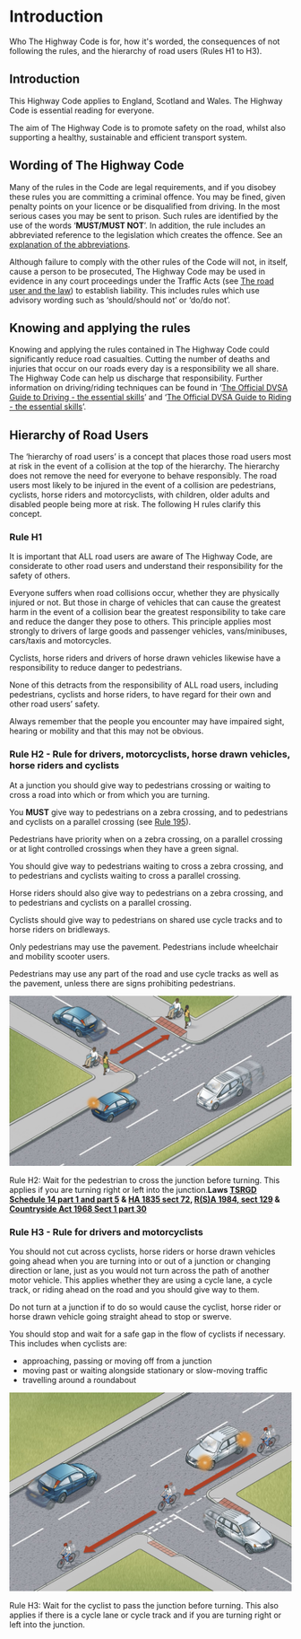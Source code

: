 Introduction
============

Who The Highway Code is for, how it's worded, the consequences of not following the rules, and the hierarchy of road users (Rules H1 to H3).

Introduction
-------------

This Highway Code applies to England, Scotland and Wales. The Highway Code is essential reading for everyone.

The aim of The Highway Code is to promote safety on the road, whilst also supporting a healthy, sustainable and efficient transport system.

Wording of The Highway Code
----------------------------

Many of the rules in the Code are legal requirements, and if you disobey these rules you are committing a criminal offence. You may be fined, given penalty points on your licence or be disqualified from driving. In the most serious cases you may be sent to prison. Such rules are identified by the use of the words ‘**MUST/MUST NOT**’. In addition, the rule includes an abbreviated reference to the legislation which creates the offence. See an [explanation of the abbreviations](/pages/annex-4-the-road-user-and-the-law.md#abbrev).

Although failure to comply with the other rules of the Code will not, in itself, cause a person to be prosecuted, The Highway Code may be used in evidence in any court proceedings under the Traffic Acts (see [The road user and the law](/pages/annex-4-the-road-user-and-the-law.md#roaduserlaw)) to establish liability. This includes rules which use advisory wording such as ‘should/should not’ or ‘do/do not’.

Knowing and applying the rules
-------------------------------

Knowing and applying the rules contained in The Highway Code could significantly reduce road casualties. Cutting the number of deaths and injuries that occur on our roads every day is a responsibility we all share. The Highway Code can help us discharge that responsibility. Further information on driving/riding techniques can be found in ‘[The Official DVSA Guide to Driving - the essential skills](https://www.safedrivingforlife.info/shop/official-dvsa-guide-driving-essential-skills/)’ and ‘[The Official DVSA Guide to Riding - the essential skills](https://www.safedrivingforlife.info/shop/official-dvsa-guide-riding-essential-skills/)’.

Hierarchy of Road Users
------------------------

The ‘hierarchy of road users’ is a concept that places those road users most at risk in the event of a collision at the top of the hierarchy. The hierarchy does not remove the need for everyone to behave responsibly. The road users most likely to be injured in the event of a collision are pedestrians, cyclists, horse riders and motorcyclists, with children, older adults and disabled people being more at risk. The following H rules clarify this concept.

### Rule H1

It is important that ALL road users are aware of The Highway Code, are considerate to other road users and understand their responsibility for the safety of others.

Everyone suffers when road collisions occur, whether they are physically injured or not. But those in charge of vehicles that can cause the greatest harm in the event of a collision bear the greatest responsibility to take care and reduce the danger they pose to others. This principle applies most strongly to drivers of large goods and passenger vehicles, vans/minibuses, cars/taxis and motorcycles.

Cyclists, horse riders and drivers of horse drawn vehicles likewise have a responsibility to reduce danger to pedestrians.

None of this detracts from the responsibility of ALL road users, including pedestrians, cyclists and horse riders, to have regard for their own and other road users’ safety.

Always remember that the people you encounter may have impaired sight, hearing or mobility and that this may not be obvious.

### Rule H2 - Rule for drivers, motorcyclists, horse drawn vehicles, horse riders and cyclists

At a junction you should give way to pedestrians crossing or waiting to cross a road into which or from which you are turning.

You **MUST** give way to pedestrians on a zebra crossing, and to pedestrians and cyclists on a parallel crossing (see [Rule 195](/pages/using-the-road-159-to-203.md#rule-195)).

Pedestrians have priority when on a zebra crossing, on a parallel crossing or at light controlled crossings when they have a green signal.

You should give way to pedestrians waiting to cross a zebra crossing, and to pedestrians and cyclists waiting to cross a parallel crossing.

Horse riders should also give way to pedestrians on a zebra crossing, and to pedestrians and cyclists on a parallel crossing.

Cyclists should give way to pedestrians on shared use cycle tracks and to horse riders on bridleways.

Only pedestrians may use the pavement. Pedestrians include wheelchair and mobility scooter users.

Pedestrians may use any part of the road and use cycle tracks as well as the pavement, unless there are signs prohibiting pedestrians.

![Rule H2: Wait for the pedestrian to cross the junction before turning. This applies if you are turning right or left into the junction.](../images/the-highway-code-rule-h2.jpg)

Rule H2: Wait for the pedestrian to cross the junction before turning. This applies if you are turning right or left into the junction.**Laws [TSRGD Schedule 14 part 1 and part 5](https://www.legislation.gov.uk/uksi/2016/362/schedule/14/made) & [HA 1835 sect 72](https://www.legislation.gov.uk/ukpga/Will4/5-6/50/section/72), [R(S)A 1984, sect 129](https://www.legislation.gov.uk/ukpga/1984/54/section/129) & [Countryside Act 1968 Sect 1 part 30](https://www.legislation.gov.uk/ukpga/1968/41/section/30)**

### Rule H3 - Rule for drivers and motorcyclists

You should not cut across cyclists, horse riders or horse drawn vehicles going ahead when you are turning into or out of a junction or changing direction or lane, just as you would not turn across the path of another motor vehicle. This applies whether they are using a cycle lane, a cycle track, or riding ahead on the road and you should give way to them.

Do not turn at a junction if to do so would cause the cyclist, horse rider or horse drawn vehicle going straight ahead to stop or swerve.

You should stop and wait for a safe gap in the flow of cyclists if necessary. This includes when cyclists are:

* approaching, passing or moving off from a junction
* moving past or waiting alongside stationary or slow-moving traffic
* travelling around a roundabout

![Rule H3: Wait for the cyclist to pass the junction before turning. This also applies if there is a cycle lane or cycle track and if you are turning right or left into the junction.](../images/the-highway-code-rule-h3.jpg)

Rule H3: Wait for the cyclist to pass the junction before turning. This also applies if there is a cycle lane or cycle track and if you are turning right or left into the junction.
